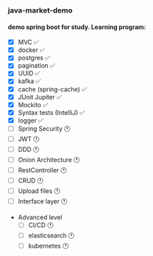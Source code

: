 ### java-market-demo

#### demo spring boot for study. Learning program:

- [X] MVC :white_check_mark:
- [X] docker :white_check_mark:
- [X] postgres :white_check_mark:
- [X] pagination :white_check_mark:
- [X] UUID :white_check_mark:
- [X] kafka :white_check_mark:
- [X] cache (spring-cache) :white_check_mark:
- [X] JUnit Jupiter :white_check_mark:
- [X] Mockito :white_check_mark:
- [X] Syntax tests (IntelliJ) :white_check_mark:
- [X] logger :white_check_mark:
- [ ] Spring Security :clock1:
- [ ] JWT :clock1:
- [ ] DDD :clock1:
- [ ] Onion Architecture :clock1:
- [ ] RestController :clock1:
- [ ] CRUD :clock1:
- [ ] Upload files :clock1:
- [ ] Interface layer :clock1:

- Advanced level
    - [ ] CI/CD :clock1:
    - [ ] elasticsearch :clock1:
    - [ ] kubernetes :clock1: